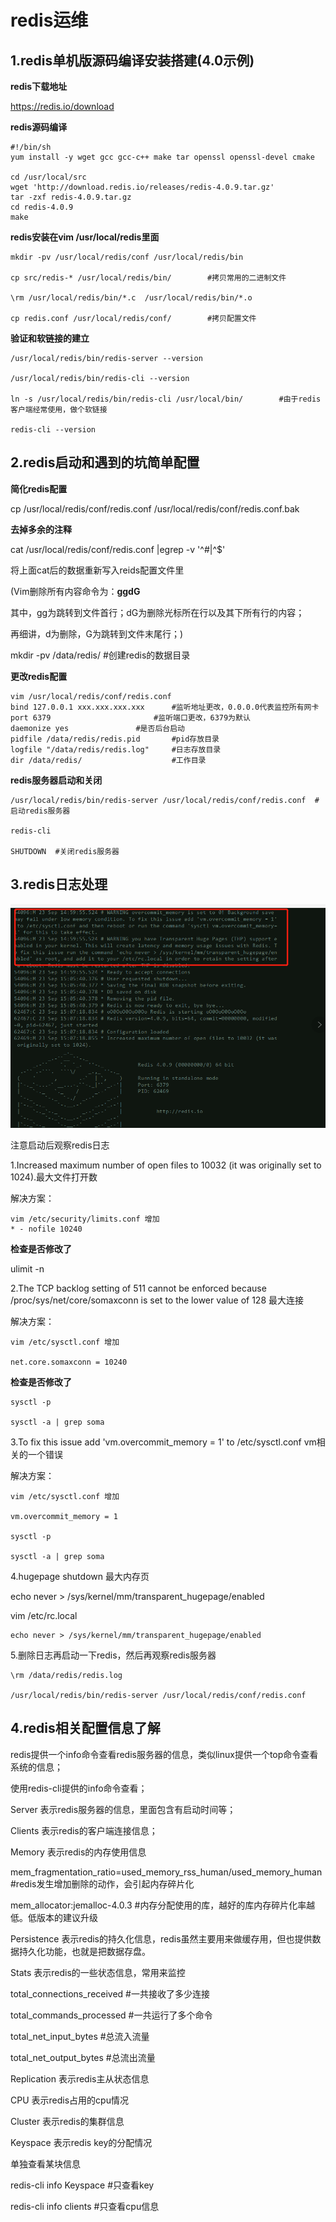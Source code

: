# redis运维

## 1.redis单机版源码编译安装搭建(4.0示例)

**redis下载地址**

https://redis.io/download

**redis源码编译**

    #!/bin/sh
    yum install -y wget gcc gcc-c++ make tar openssl openssl-devel cmake

    cd /usr/local/src
    wget 'http://download.redis.io/releases/redis-4.0.9.tar.gz'
    tar -zxf redis-4.0.9.tar.gz
    cd redis-4.0.9
    make

**redis安装在vim /usr/local/redis里面**

    mkdir -pv /usr/local/redis/conf /usr/local/redis/bin

    cp src/redis-* /usr/local/redis/bin/		#拷贝常用的二进制文件

    \rm /usr/local/redis/bin/*.c  /usr/local/redis/bin/*.o

    cp redis.conf /usr/local/redis/conf/		#拷贝配置文件


**验证和软链接的建立**

    /usr/local/redis/bin/redis-server --version

    /usr/local/redis/bin/redis-cli --version

    ln -s /usr/local/redis/bin/redis-cli /usr/local/bin/		#由于redis客户端经常使用，做个软链接

    redis-cli --version

## 2.redis启动和遇到的坑简单配置


**简化redis配置**

cp /usr/local/redis/conf/redis.conf /usr/local/redis/conf/redis.conf.bak

**去掉多余的注释**

cat /usr/local/redis/conf/redis.conf |egrep -v '^#|^$'

将上面cat后的数据重新写入reids配置文件里

(Vim删除所有内容命令为：**ggdG**

其中，gg为跳转到文件首行；dG为删除光标所在行以及其下所有行的内容；

再细讲，d为删除，G为跳转到文件末尾行；)

mkdir -pv /data/redis/	#创建redis的数据目录

**更改redis配置**

    vim /usr/local/redis/conf/redis.conf
    bind 127.0.0.1 xxx.xxx.xxx.xxx		#监听地址更改，0.0.0.0代表监控所有网卡
    port 6379						#监听端口更改，6379为默认
    daemonize yes				#是否后台启动
    pidfile /data/redis/redis.pid 		#pid存放目录
    logfile "/data/redis/redis.log"		#日志存放目录
    dir /data/redis/					#工作目录

**redis服务器启动和关闭**

    /usr/local/redis/bin/redis-server /usr/local/redis/conf/redis.conf	#启动redis服务器

    redis-cli

    SHUTDOWN  #关闭redis服务器

## 3.redis日志处理


![文件配置信息](images/redis问题.png)


注意启动后观察redis日志

1.Increased maximum number of open files to 10032 (it was originally set to 1024).最大文件打开数

解决方案：

    vim /etc/security/limits.conf 增加
    * - nofile 10240

**检查是否修改了**

 ulimit -n


2.The TCP backlog setting of 511 cannot be enforced because /proc/sys/net/core/somaxconn is set to the lower value of 128  最大连接

解决方案：

    vim /etc/sysctl.conf 增加

    net.core.somaxconn = 10240

**检查是否修改了**

    sysctl -p

    sysctl -a | grep soma


3.To fix this issue add 'vm.overcommit_memory = 1' to /etc/sysctl.conf   vm相关的一个错误

解决方案：

    vim /etc/sysctl.conf 增加

    vm.overcommit_memory = 1

    sysctl -p

    sysctl -a | grep soma
    

4.hugepage shutdown   最大内存页

echo never > /sys/kernel/mm/transparent_hugepage/enabled

vim /etc/rc.local

    echo never > /sys/kernel/mm/transparent_hugepage/enabled


5.删除日志再启动一下redis，然后再观察redis服务器

    \rm /data/redis/redis.log

    /usr/local/redis/bin/redis-server /usr/local/redis/conf/redis.conf

## 4.redis相关配置信息了解

redis提供一个info命令查看redis服务器的信息，类似linux提供一个top命令查看系统的信息；

使用redis-cli提供的info命令查看；

Server	表示redis服务器的信息，里面包含有启动时间等；

Clients	表示redis的客户端连接信息；

Memory	表示redis的内存使用信息

mem_fragmentation_ratio=used_memory_rss_human/used_memory_human	#redis发生增加删除的动作，会引起内存碎片化

mem_allocator:jemalloc-4.0.3	#内存分配使用的库，越好的库内存碎片化率越低。低版本的建议升级

Persistence	表示redis的持久化信息，redis虽然主要用来做缓存用，但也提供数据持久化功能，也就是把数据存盘。

Stats	表示redis的一些状态信息，常用来监控

total_connections_received	#一共接收了多少连接

total_commands_processed	#一共运行了多个命令

total_net_input_bytes		#总流入流量

total_net_output_bytes		#总流出流量

Replication	表示redis主从状态信息

CPU		表示redis占用的cpu情况

Cluster		表示redis的集群信息

Keyspace	表示redis key的分配情况

单独查看某块信息

redis-cli info Keyspace	#只查看key

redis-cli info clients		#只查看cpu信息